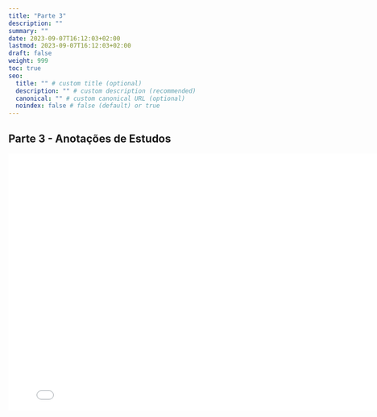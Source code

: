 ```yaml
---
title: "Parte 3"
description: ""
summary: ""
date: 2023-09-07T16:12:03+02:00
lastmod: 2023-09-07T16:12:03+02:00
draft: false
weight: 999
toc: true
seo:
  title: "" # custom title (optional)
  description: "" # custom description (recommended)
  canonical: "" # custom canonical URL (optional)
  noindex: false # false (default) or true
---
```


## Parte 3 - Anotações de Estudos

<iframe src="../../pdfs/converted/Semana4.pdf" frameborder="0" width="800" height="510"></iframe>
